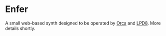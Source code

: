 # Enfer

A small web-based synth designed to be operated by [Orca](https://github.com/hundredrabbits/orca) and [LPD8](https://wiki.xxiivv.com/studio). More details shortly.
